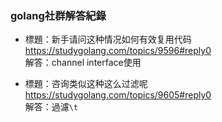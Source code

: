 ### golang社群解答紀錄

* 標題：新手请问这种情况如何有效复用代码  
https://studygolang.com/topics/9596#reply0  
解答：channel interface使用  

* 標題：咨询类似这种这么过滤呢  
https://studygolang.com/topics/9605#reply0  
解答：過濾`\t`  